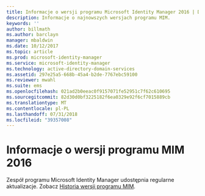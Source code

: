 ```yaml
---
title: Informacje o wersji programu Microsoft Identity Manager 2016 | Dokumentacja firmy Microsoft
description: Informacje o najnowszych wersjach programu MIM.
keywords: ''
author: billmath
ms.author: barclayn
manager: mbaldwin
ms.date: 10/12/2017
ms.topic: article
ms.prod: microsoft-identity-manager
ms.service: microsoft-identity-manager
ms.technology: active-directory-domain-services
ms.assetid: 297e25a5-668b-45a4-b2de-7767ebc59100
ms.reviewer: mwahl
ms.suite: ems
ms.openlocfilehash: 021ad2b0eeac0f9157071fe52951c7f62c610695
ms.sourcegitcommit: 82d30d0bf3225182f6ea0329e92f6cf7015889cb
ms.translationtype: MT
ms.contentlocale: pl-PL
ms.lasthandoff: 07/31/2018
ms.locfileid: "39357008"
---
```

# <a name="release-notes-for-mim-2016"></a>Informacje o wersji programu MIM 2016
Zespół programu Microsoft Identity Manager udostępnia regularne aktualizacje. Zobacz [Historia wersji programu MIM](reference/version-history.md).
